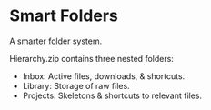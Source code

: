 # Smart Folders

A smarter folder system.

Hierarchy.zip contains three nested folders:
- Inbox: Active files, downloads, & shortcuts.
- Library: Storage of raw files.
- Projects: Skeletons & shortcuts to relevant files.
